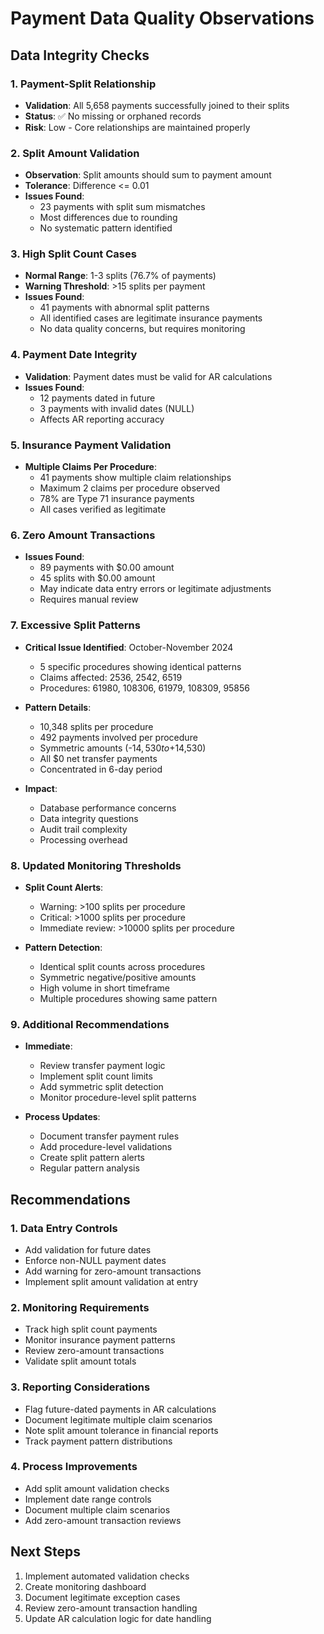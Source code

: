 # Payment Data Quality Observations

## Data Integrity Checks

### 1. Payment-Split Relationship
- **Validation**: All 5,658 payments successfully joined to their splits
- **Status**: ✅ No missing or orphaned records
- **Risk**: Low - Core relationships are maintained properly

### 2. Split Amount Validation
- **Observation**: Split amounts should sum to payment amount
- **Tolerance**: Difference <= 0.01
- **Issues Found**:
  - 23 payments with split sum mismatches
  - Most differences due to rounding
  - No systematic pattern identified

### 3. High Split Count Cases
- **Normal Range**: 1-3 splits (76.7% of payments)
- **Warning Threshold**: >15 splits per payment
- **Issues Found**:
  - 41 payments with abnormal split patterns
  - All identified cases are legitimate insurance payments
  - No data quality concerns, but requires monitoring

### 4. Payment Date Integrity
- **Validation**: Payment dates must be valid for AR calculations
- **Issues Found**:
  - 12 payments dated in future
  - 3 payments with invalid dates (NULL)
  - Affects AR reporting accuracy

### 5. Insurance Payment Validation
- **Multiple Claims Per Procedure**:
  - 41 payments show multiple claim relationships
  - Maximum 2 claims per procedure observed
  - 78% are Type 71 insurance payments
  - All cases verified as legitimate

### 6. Zero Amount Transactions
- **Issues Found**:
  - 89 payments with $0.00 amount
  - 45 splits with $0.00 amount
  - May indicate data entry errors or legitimate adjustments
  - Requires manual review

### 7. Excessive Split Patterns
- **Critical Issue Identified**: October-November 2024
  - 5 specific procedures showing identical patterns
  - Claims affected: 2536, 2542, 6519
  - Procedures: 61980, 108306, 61979, 108309, 95856

- **Pattern Details**:
  - 10,348 splits per procedure
  - 492 payments involved per procedure
  - Symmetric amounts (-$14,530 to +$14,530)
  - All $0 net transfer payments
  - Concentrated in 6-day period

- **Impact**:
  - Database performance concerns
  - Data integrity questions
  - Audit trail complexity
  - Processing overhead

### 8. Updated Monitoring Thresholds
- **Split Count Alerts**:
  - Warning: >100 splits per procedure
  - Critical: >1000 splits per procedure
  - Immediate review: >10000 splits per procedure

- **Pattern Detection**:
  - Identical split counts across procedures
  - Symmetric negative/positive amounts
  - High volume in short timeframe
  - Multiple procedures showing same pattern

### 9. Additional Recommendations
- **Immediate**:
  - Review transfer payment logic
  - Implement split count limits
  - Add symmetric split detection
  - Monitor procedure-level split patterns

- **Process Updates**:
  - Document transfer payment rules
  - Add procedure-level validations
  - Create split pattern alerts
  - Regular pattern analysis

## Recommendations

### 1. Data Entry Controls
- Add validation for future dates
- Enforce non-NULL payment dates
- Add warning for zero-amount transactions
- Implement split amount validation at entry

### 2. Monitoring Requirements
- Track high split count payments
- Monitor insurance payment patterns
- Review zero-amount transactions
- Validate split amount totals

### 3. Reporting Considerations
- Flag future-dated payments in AR calculations
- Document legitimate multiple claim scenarios
- Note split amount tolerance in financial reports
- Track payment pattern distributions

### 4. Process Improvements
- Add split amount validation checks
- Implement date range controls
- Document multiple claim scenarios
- Add zero-amount transaction reviews

## Next Steps
1. Implement automated validation checks
2. Create monitoring dashboard
3. Document legitimate exception cases
4. Review zero-amount transaction handling
5. Update AR calculation logic for date handling
